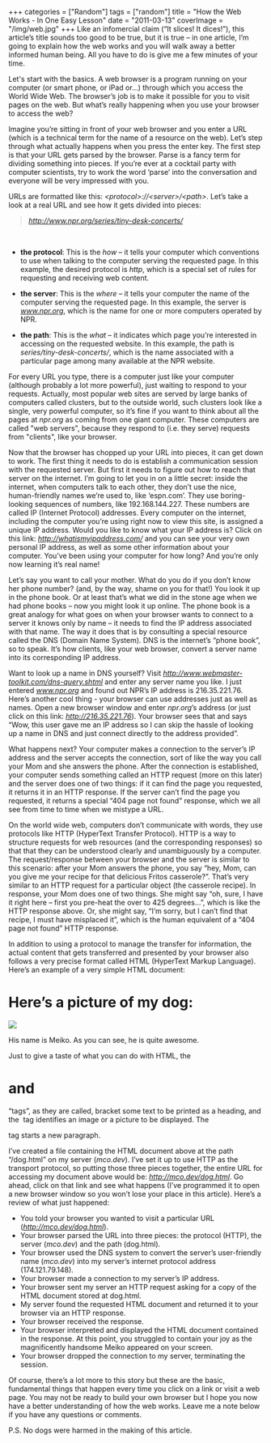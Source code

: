 +++
categories = ["Random"]
tags = ["random"]
title = "How the Web Works - In One Easy Lesson"
date = "2011-03-13"
coverImage = "/img/web.jpg"
+++
Like an infomercial claim (“It slices! It dices!”), this article’s title sounds too good to be true, but it is true – in one article, I’m going to explain how the web works and you will walk away a better informed human being. All you have to do is give me a few minutes of your time.
<!--more-->

Let's start with the basics. A web browser is a program running on your computer (or smart phone, or iPad or...) through which you access the World Wide Web. The browser’s job is to make it possible for you to visit pages on the web. But what’s really happening when you use your browser to access the web?

Imagine you’re sitting in front of your web browser and you enter a URL (which is a technical term for the name of a resource on the web). Let’s step through what actually happens when you press the enter key. The first step is that your URL gets parsed by the browser. Parse is a fancy term for dividing something into pieces. If you’re ever at a cocktail party with computer scientists, try to work the word ‘parse’ into the conversation and everyone will be very impressed with you.

URLs are formatted like this: *\<protocol\>://\<server\>/\<path\>*. Let’s take a look at a real URL and see how it gets divided into pieces:

> *http://www.npr.org/series/tiny-desk-concerts/*
<br>

- **the protocol**: This is the *how* – it tells your computer which conventions to use when talking to the computer serving the requested page. In this example, the desired protocol is *http*, which is a special set of rules for requesting and receiving web content.

- **the server**: This is the *where* – it tells your computer the name of the computer serving the requested page. In this example, the server is *www.npr.org*, which is the name for one or more computers operated by NPR.

- **the path**: This is the *what* – it indicates which page you’re interested in accessing on the requested website. In this example, the path is *series/tiny-desk-concerts/*, which is the name associated with a particular page among many available at the NPR website.

For every URL you type, there is a computer just like your computer (although probably a lot more powerful), just waiting to respond to your requests. Actually, most popular web sites are served by large banks of computers called clusters, but to the outside world, such clusters look like a single, very powerful computer, so it’s fine if you want to think about all the pages at *npr.org* as coming from one giant computer. These computers are called "web servers", because they respond to (i.e. they serve) requests from "clients", like your browser.

Now that the browser has chopped up your URL into pieces, it can get down to work. The first thing it needs to do is establish a communication session with the requested server. But first it needs to figure out how to reach that server on the internet. I’m going to let you in on a little secret: inside the internet, when computers talk to each other, they don’t use the nice, human-friendly names we’re used to, like ‘espn.com’. They use boring-looking sequences of numbers, like 192.168.144.227. These numbers are called IP (Internet Protocol) addresses. Every computer on the internet, including the computer you’re using right now to view this site, is assigned a unique IP address. Would you like to know what your IP address is? Click on this link: *http://whatismyipaddress.com/* and you can see your very own personal IP address, as well as some other information about your computer. You’ve been using your computer for how long? And you’re only now learning it’s real name!

Let’s say you want to call your mother. What do you do if you don’t know her phone number? (and, by the way, shame on you for that!)  You look it up in the phone book. Or at least that’s what we did in the stone age when we had phone books – now you might look it up online. The phone book is a great analogy for what goes on when your browser wants to connect to a server it knows only by name – it needs to find the IP address associated with that name. The way it does that is by consulting a special resource called the DNS (Domain Name System). DNS is the internet’s “phone book”, so to speak. It’s how clients, like your web browser, convert a server name into its corresponding IP address.

Want to look up a name in DNS yourself? Visit *http://www.webmaster-toolkit.com/dns-query.shtml* and enter any server name you like. I just entered *www.npr.org* and found out NPR’s IP address is 216.35.221.76. Here’s another cool thing - your browser can use addresses just as well as names. Open a new browser window and enter *npr.org*’s address (or just click on this link: *http://216.35.221.76*). Your browser sees that and says “Wow, this user gave me an IP address so I can skip the hassle of looking up a name in DNS and just connect directly to the address provided”.

What happens next? Your computer makes a connection to the server’s IP address and the server accepts the connection, sort of like the way you call your Mom and she answers the phone. After the connection is established, your computer sends something called an HTTP request (more on this later) and the server does one of two things: if it can find the page you requested, it returns it in an HTTP response. If the server can’t find the page you requested, it returns a special “404 page not found” response, which we all see from time to time when we mistype a URL.

On the world wide web, computers don’t communicate with words, they use protocols like HTTP (HyperText Transfer Protocol). HTTP is a way to structure requests for web resources (and the corresponding responses) so that that they can be understood clearly and unambiguously by a computer. The request/response between your browser and the server is similar to this scenario: after your Mom answers the phone, you say “hey, Mom, can you give me your recipe for that delicious Fritos casserole?”. That’s very similar to an HTTP request for a particular object (the casserole recipe). In response, your Mom does one of two things. She might say “oh, sure, I have it right here – first you pre-heat the over to 425 degrees…”, which is like the HTTP response above. Or, she might say, “I’m sorry, but I can’t find that recipe, I must have misplaced it”, which is the human equivalent of a “404 page not found” HTTP response.

In addition to using a protocol to manage the transfer for information, the actual content that gets transferred and presented by your browser also follows a very precise format called HTML (HyperText Markup Language). Here’s an example of a very simple HTML document:

<h1>Here’s a picture of my dog:</h1>
<img src=mco.dev/img/meiko.jpg” />
<p>His name is Meiko. As you can see, he is quite awesome.

Just to give a taste of what you can do with HTML, the <h1> and </h1> “tags”, as they are called, bracket some text to be printed as a heading, and the <img> tag identifies an image or a picture to be displayed. The <p> tag starts a new paragraph.

I’ve created a file containing the HTML document above at the path “/dog.html” on my server (*mco.dev*). I’ve set it up to use HTTP as the transport protocol, so putting those three pieces together, the entire URL for accessing my document above would be: *http://mco.dev/dog.html*. Go ahead, click on that link and see what happens (I’ve programmed it to open a new browser window so you won’t lose your place in this article). Here’s a review of what just happened:

- You told your browser you wanted to visit a particular URL (*http://mco.dev/dog.html*).
- Your browser parsed the URL into three pieces: the protocol (HTTP), the server (*mco.dev*) and the path (dog.html).
- Your browser used the DNS system to convert the server’s user-friendly name (*mco.dev*) into my server’s internet protocol address (174.121.79.148).
- Your browser made a connection to my server’s IP address.
- Your browser sent my server an HTTP request asking for a copy of the HTML document stored at dog.html.
- My server found the requested HTML document and returned it to your browser via an HTTP response.
- Your browser received the response.
- Your browser interpreted and displayed the HTML document contained in the response. At this point, you struggled to contain your joy as the magnificently handsome Meiko appeared on your screen.
- Your browser dropped the connection to my server, terminating the session.

Of course, there’s a lot more to this story but these are the basic, fundamental things that happen every time you click on a link or visit a web page. You may not be ready to build your own browser but I hope you now have a better understanding of how the web works. Leave me a note below if you have any questions or comments.

P.S. No dogs were harmed in the making of this article.
